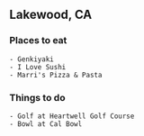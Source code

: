 ## Lakewood, CA

### Places to eat

    - Genkiyaki
    - I Love Sushi
    - Marri's Pizza & Pasta

### Things to do

    - Golf at Heartwell Golf Course
    - Bowl at Cal Bowl
